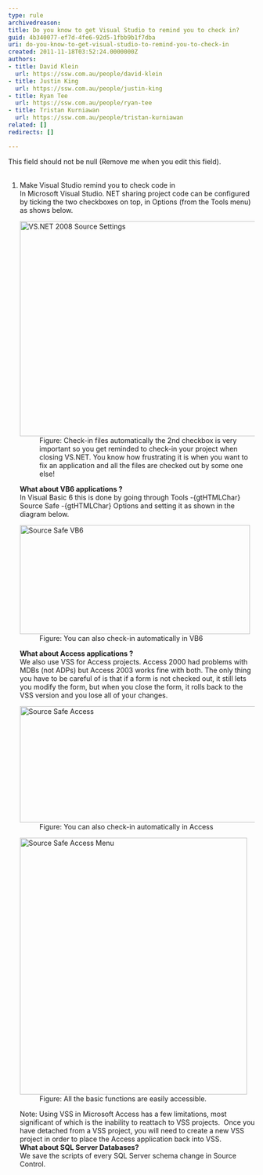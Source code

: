 ```yaml
---
type: rule
archivedreason: 
title: Do you know to get Visual Studio to remind you to check in?
guid: 4b340077-ef7d-4fe6-92d5-1fbb9b1f7dba
uri: do-you-know-to-get-visual-studio-to-remind-you-to-check-in
created: 2011-11-18T03:52:24.0000000Z
authors:
- title: David Klein
  url: https://ssw.com.au/people/david-klein
- title: Justin King
  url: https://ssw.com.au/people/justin-king
- title: Ryan Tee
  url: https://ssw.com.au/people/ryan-tee
- title: Tristan Kurniawan
  url: https://ssw.com.au/people/tristan-kurniawan
related: []
redirects: []

---
```



This field should not be null (Remove me when you edit this field).
<br><excerpt class='endintro'></excerpt><br>
<ol><li>Make Visual Studio remind you to check code in <div>In Microsoft Visual Studio. NET sharing project code can be configured by ticking the two checkboxes on top, in Options (from the Tools menu) as shows below.</div>
<dl><dt><img alt="VS.NET 2008 Source Settings" align="middle" src="/TFS/RulesToBetterVersionControlwithTFS(AKASourceControl)/PublishingImages/SourceControlVS.jpg" width="757" height="438" /></dt>
<dd>Figure&#58; Check-in files automatically the 2nd checkbox is very important so you get reminded to check-in your project when closing VS.NET. You know how frustrating it is when you want to fix an application and all the files are checked out by some one else! </dd></dl>
<div><b>What about VB6 applications ?</b> <br>In Visual Basic 6 this is done by going through Tools -{gtHTMLChar} Source Safe -{gtHTMLChar} Options and setting it as shown in the diagram below.</div>
<dl><dt><img alt="Source Safe VB6" align="middle" src="/TFS/RulesToBetterVersionControlwithTFS(AKASourceControl)/PublishingImages/SourceSafeVB6.gif" width="470" height="222" /></dt>
<dd>Figure&#58; You can also check-in automatically in VB6 </dd></dl>
<div><b>What about Access applications ?</b> <br>We also use VSS for Access projects. Access 2000 had problems with MDBs (not ADPs) but Access 2003 works fine with both. The only thing you have to be careful of is that if a form is not checked out, it still lets you modify the form, but when you close the form, it rolls back to the VSS version and you lose all of your changes.</div>
<dl><dt><img alt="Source Safe Access" src="/TFS/RulesToBetterVersionControlwithTFS(AKASourceControl)/PublishingImages/SourceSafeAccessOptions.gif" width="482" height="237" /></dt>
<dd>Figure&#58; You can also check-in automatically in Access </dd></dl>
<dl><dt><img alt="Source Safe Access Menu" src="/TFS/RulesToBetterVersionControlwithTFS(AKASourceControl)/PublishingImages/SourceSafeAccessMenu.gif" width="464" height="523" /></dt>
<dd>Figure&#58; All the basic functions are easily accessible. </dd></dl>
<div>Note&#58; Using VSS in Microsoft Access has a few limitations, most significant of which is the inability to reattach to VSS projects.&#160; Once you have detached from a VSS project, you will need to create a new VSS project in order to place the Access application back into VSS.</div>
<div><b>What about SQL Server Databases?</b> <br>We save the scripts of every SQL Server schema change in Source Control.</div></li></ol>


